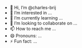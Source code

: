 - 👋 Hi, I’m @charles-brij
- 👀 I’m interested in ...
- 🌱 I’m currently learning ...
- 💞️ I’m looking to collaborate on ...
- 📫 How to reach me ...
- 😄 Pronouns: ...
- ⚡ Fun fact: ...

<!---
charles-brij/charles-brij is a ✨ special ✨ repository because its `README.md` (this file) appears on your GitHub profile.
You can click the Preview link to take a look at your changes.
--->
